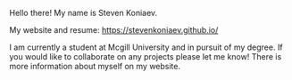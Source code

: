 Hello there! My name is Steven Koniaev.

My website and resume: https://stevenkoniaev.github.io/

I am currently a student at Mcgill University and in pursuit of my degree. If you would like to collaborate on any projects please let me know! There is more information about myself on my website. 















